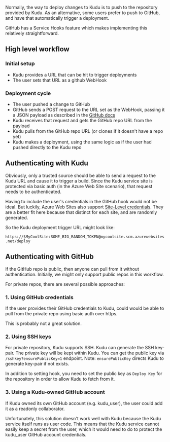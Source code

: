 Normally, the way to deploy changes to Kudu is to push to the repository provided by Kudu. As an alternative, some users prefer to push to GitHub, and have that automatically trigger a deployment.

GitHub has a Service Hooks feature which makes implementing this relatively straightforward.

## High level workflow

### Initial setup

- Kudu provides a URL that can be hit to trigger deployments
- The user sets that URL as a github WebHook


### Deployment cycle

- The user pushed a change to GitHub
- GitHub sends a POST request to the URL set as the WebHook, passing it a JSON payload as described in the [GitHub docs](https://help.github.com/articles/post-receive-hooks)
- Kudu receives that request and gets the GitHub repo URL from the payload
- Kudu pulls from the GitHub repo URL (or clones if it doesn't have a repo yet)
- Kudu makes a deployment, using the same logic as if the user had pushed directly to the Kudu repo


## Authenticating with Kudu

Obviously, only a trusted source should be able to send a request to the Kudu URL and cause it to trigger a build. Since the Kudu service site is protected via basic auth (in the Azure Web Site scenario), that request needs to be authenticated.

Having to include the user's credentials in the GitHub hook would not be ideal. But luckily, Azure Web Sites also support [Site-Level credentials](https://github.com/projectkudu/kudu/wiki/Deployment-credentials). They are a  better fit here because that distinct for each site, and are randomly generated.

So the Kudu deployment trigger URL might look like:

`https://$MyCoolSite:SOME_BIG_RANDOM_TOKEN@mycoolsite.scm.azurewebsites.net/deploy`


## Authenticating with GitHub

If the GitHub repo is public, then anyone can pull from it without authentication. Initially, we might only support public repos in this workflow.

For private repos, there are several possible approaches:

### 1. Using GitHub credentials

If the user provides their GitHub credentials to Kudu, could would be able to pull from the private repo using basic auth over https.

This is probably not a great solution.

### 2. Using SSH keys

For private repository, Kudu supports SSH.  Kudu can generate the SSH key-pair.  The private key will be kept within Kudu.  You can get the public key via `/sshkey?ensurePublicKey=1` endpoint.  Note: `ensurePublicKey` directs Kudu to generate key-pair if not exists.

In addition to setting hook, you need to set the public key as `Deploy Key` for the repository in order to allow Kudu to fetch from it.

### 3. Using a Kudu-owned GitHub account

If Kudu owned its own GitHub account (e.g. kudu_user), the user could add it as a readonly collaborator.

Unfortunately, this solution doesn't work well with Kudu because the Kudu service itself runs as user code. This means that the Kudu service cannot easily keep a secret from the user, which it would need to do to protect the kudu_user GitHub account credentials.